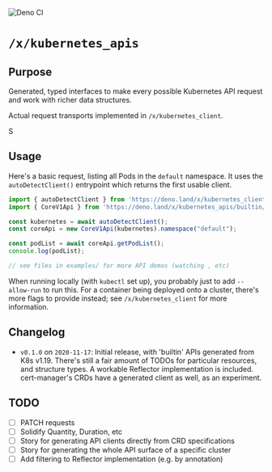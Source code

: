 ![Deno CI](https://github.com/danopia/deno-kubernetes_apis/workflows/Deno%20CI/badge.svg?branch=main)

# `/x/kubernetes_apis`

## Purpose

Generated, typed interfaces to make every possible Kubernetes API request and work with richer data structures.

Actual request transports implemented in `/x/kubernetes_client`.

S

## Usage

Here's a basic request, listing all Pods in the `default` namespace.
It uses the `autoDetectClient()` entrypoint which returns the first usable client.

```ts
import { autoDetectClient } from 'https://deno.land/x/kubernetes_client/mod.ts';
import { CoreV1Api } from 'https://deno.land/x/kubernetes_apis/builtin/core@v1/mod.ts';

const kubernetes = await autoDetectClient();
const coreApi = new CoreV1Api(kubernetes).namespace("default");

const podList = await coreApi.getPodList();
console.log(podList);

// see files in examples/ for more API demos (watching , etc)
```

When running locally (with `kubectl` set up), you probably just to add `--allow-run` to run this.
For a container being deployed onto a cluster, there's more flags to provide instead;
see `/x/kubernetes_client` for more information.

## Changelog

* `v0.1.0` on `2020-11-17`: Initial release, with 'builtin' APIs generated from K8s v1.19.
    There's still a fair amount of TODOs for particular resources, and structure types.
    A workable Reflector implementation is included.
    cert-manager's CRDs have a generated client as well, as an experiment.

## TODO

* [ ] PATCH requests
* [ ] Solidify Quantity, Duration, etc
* [ ] Story for generating API clients directly from CRD specifications
* [ ] Story for generating the whole API surface of a specific cluster
* [ ] Add filtering to Reflector implementation (e.g. by annotation)
